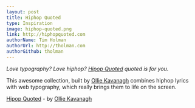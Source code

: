 ```yaml
---
layout: post
title: Hiphop Quoted
type: Inspiration
image: hiphop-quoted.png
link: http://hiphopquoted.com
authorName: Tim Holman
authorUrl: http://tholman.com
authorGithub: tholman
---
```


_Love typography? Love hiphop? [Hipop Quoted](http://hiphopquoted.com) quoted is for you._

This awesome collection, built by [Ollie Kavanagh](http://olliekav.com) combines hiphop lyrics with web typography, which really brings them to life on the screen.

[Hipop Quoted](http://hiphopquoted.com) - by [Ollie Kavanagh](http://olliekav.com)

